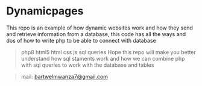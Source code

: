 # Dynamicpages
This repo is an example of how dynamic websites work and how they send and retrieve information from a database, this code has all the ways and dos of how to write php to be able to connect with database

> php8
> html5
> html
> css
> js
> sql queries
Hope this repo will make you better understand how sql staments work and how we can combine php with sql queries to work with the database and tables

> mail: bartwelmwanza7@gmail.com
